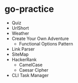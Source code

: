 # go-practice
- Quiz
- UrlShort
- Weather
- Create Your Own Adventure
    - Functional Options Pattern
- Link Parser
- SiteMap
- HackerRank
    - CamelCase
    - Caesar Cipher
- CLI Task Manager